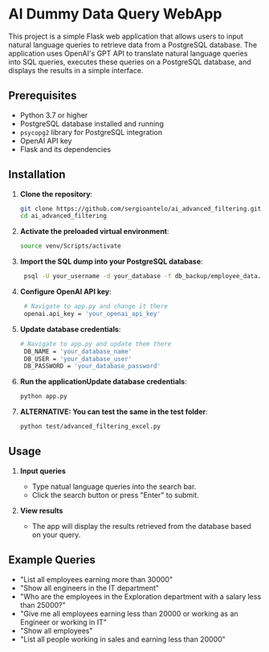 # AI Dummy Data Query WebApp

This project is a simple Flask web application that allows users to input natural language queries to retrieve data from a PostgreSQL database. The application uses OpenAI's GPT API to translate natural language queries into SQL queries, executes these queries on a PostgreSQL database, and displays the results in a simple interface.

## Prerequisites

- Python 3.7 or higher
- PostgreSQL database installed and running
- `psycopg2` library for PostgreSQL integration
- OpenAI API key
- Flask and its dependencies

## Installation

1. **Clone the repository**:
   ```bash
   git clone https://github.com/sergioantelo/ai_advanced_filtering.git
   cd ai_advanced_filtering

2. **Activate the preloaded virtual environment**:
   ```bash
   source venv/Scripts/activate

3. **Import the SQL dump into your PostgreSQL database**:

   ```bash
    psql -U your_username -d your_database -f db_backup/employee_data.sql

4. **Configure OpenAI API key**:

   ```bash
    # Navigate to app.py and change it there
    openai.api_key = 'your_openai_api_key'

5. **Update database credentials**:

   ```bash
   # Navigate to app.py and update them there
    DB_NAME = 'your_database_name'
    DB_USER = 'your_database_user'
    DB_PASSWORD = 'your_database_password'

6. **Run the applicationUpdate database credentials**:

   ```bash
   python app.py

7. **ALTERNATIVE: You can test the same in the test folder**:

   ```bash
   python test/advanced_filtering_excel.py

## Usage

1. **Input queries**
    - Type natual language queries into the search bar.
    - Click the search button or press "Enter" to submit.

2. **View results**
    - The app will display the results retrieved from the database based on your query.

## Example Queries

- "List all employees earning more than 30000"
- "Show all engineers in the IT department"
- "Who are the employees in the Exploration department with a salary less than 25000?"
- "Give me all employees earning less than 20000 or working as an Engineer or working in IT"
- "Show all employees"
- "List all people working in sales and earning less than 20000"
